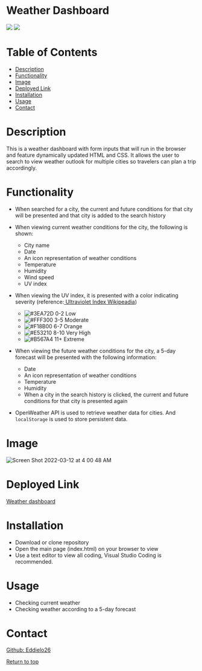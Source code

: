 # Weather Dashboard

![](https://img.shields.io/badge/Javascript-yellow.svg)
![](https://img.shields.io/badge/HTML-red.svg)

# Table of Contents
* [Description](#description)
* [Functionality](#functionality)
* [Image](#image)
* [Deployed Link](#deployed-link)
* [Installation](#installation)
* [Usage](#usage)
* [Contact](#contact)


# Description 
This is a weather dashboard with form inputs that will run in the browser and feature dynamically updated HTML and CSS. It allows the user to search to view weather outlook for multiple cities so travelers can plan a trip accordingly.

# Functionality
* When searched for a city, the current and future conditions for that city will be presented and that city is added to the search history

* When viewing current weather conditions for the city, the following is shown:
  * City name
  * Date
  * An icon representation of weather conditions
  * Temperature
  * Humidity
  * Wind speed
  * UV index
  
* When viewing the UV index, it is presented with a color indicating severity (reference:<a href="https://en.wikipedia.org/wiki/Ultraviolet_index#:~:text=A%20UV%20index%20reading%20of,broad%20spectrum%20SPF%2030%2B%20sunscreen.&text=A%20UV%20index%20reading%20of%206%20to%207%20means%20high,harm%20from%20unprotected%20sun%20exposure."> Ultraviolet Index Wikipeadia</a>)
  * ![#3EA72D](https://via.placeholder.com/15/3EA72D/000000?text=+) 0-2 Low
  * ![#FFF300](https://via.placeholder.com/15/FFF300/000000?text=+) 3-5 Moderate
  * ![#F18B00](https://via.placeholder.com/15/F18B00/000000?text=+) 6-7 Orange
  * ![#E53210](https://via.placeholder.com/15/E53210/000000?text=+) 8-10 Very High
  * ![#B567A4](https://via.placeholder.com/15/B567A4/000000?text=+) 11+ Extreme

* When viewing the future weather conditions for the city, a 5-day forecast will be presented with the following information:
  * Date
  * An icon representation of weather conditions
  * Temperature
  * Humidity
  * When a city in the search history is clicked, the current and future conditions for that city is presented again

* OpenWeather API is used to retrieve weather data for cities. And <code>localStorage</code> is used to store persistent data.

# Image
![Screen Shot 2022-03-12 at 4 00 48 AM](https://user-images.githubusercontent.com/94813193/158017168-cf34425b-9e32-4145-b8c6-7aab518719f9.png)

# Deployed Link
<a href="https://eddielo26.github.io/EA-Weather-Dashboard/">Weather dashboard</a>

# Installation
* Download or clone repository
* Open the main page (index.html) on your browser to view
* Use a text editor to view all coding, Visual Studio Coding is recommended.

# Usage
   * Checking current weather
   * Checking weather according to a 5-day forecast
   

# Contact
<a href="https://github.com/Eddielo26">Github: Eddielo26</a>

[Return to top](#weather-dashboard)
